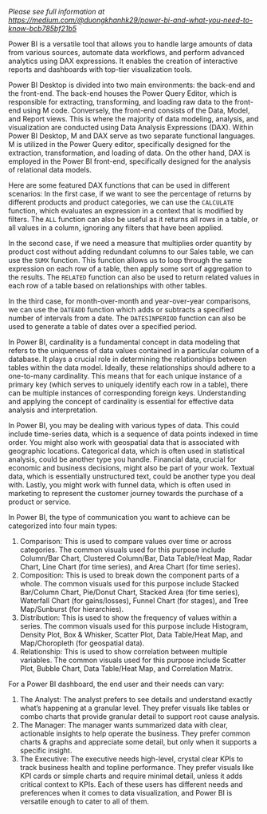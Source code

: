 _Please see full information at https://medium.com/@duongkhanhk29/power-bi-and-what-you-need-to-know-bcb785bf21b5_

Power BI is a versatile tool that allows you to handle large amounts of data from various sources, automate data workflows, and perform advanced analytics using DAX expressions. It enables the creation of interactive reports and dashboards with top-tier visualization tools.
 
Power BI Desktop is divided into two main environments: the back-end and the front-end. The back-end houses the Power Query Editor, which is responsible for extracting, transforming, and loading raw data to the front-end using M code. Conversely, the front-end consists of the Data, Model, and Report views. This is where the majority of data modeling, analysis, and visualization are conducted using Data Analysis Expressions (DAX).
Within Power BI Desktop, M and DAX serve as two separate functional languages. M is utilized in the Power Query editor, specifically designed for the extraction, transformation, and loading of data. On the other hand, DAX is employed in the Power BI front-end, specifically designed for the analysis of relational data models.
 
Here are some featured DAX functions that can be used in different scenarios:
In the first case, if we want to see the percentage of returns by different products and product categories, we can use the `CALCULATE` function, which evaluates an expression in a context that is modified by filters. The `ALL` function can also be useful as it returns all rows in a table, or all values in a column, ignoring any filters that have been applied.
 
In the second case, if we need a measure that multiplies order quantity by product cost without adding redundant columns to our Sales table, we can use the `SUMX` function. This function allows us to loop through the same expression on each row of a table, then apply some sort of aggregation to the results. The `RELATED` function can also be used to return related values in each row of a table based on relationships with other tables.
 
In the third case, for month-over-month and year-over-year comparisons, we can use the `DATEADD` function which adds or subtracts a specified number of intervals from a date. The `DATESINPERIOD` function can also be used to generate a table of dates over a specified period.

 
In Power BI, cardinality is a fundamental concept in data modeling that refers to the uniqueness of data values contained in a particular column of a database. It plays a crucial role in determining the relationships between tables within the data model. Ideally, these relationships should adhere to a one-to-many cardinality. This means that for each unique instance of a primary key (which serves to uniquely identify each row in a table), there can be multiple instances of corresponding foreign keys. Understanding and applying the concept of cardinality is essential for effective data analysis and interpretation.
 
In Power BI, you may be dealing with various types of data. This could include time-series data, which is a sequence of data points indexed in time order. You might also work with geospatial data that is associated with geographic locations. Categorical data, which is often used in statistical analysis, could be another type you handle. Financial data, crucial for economic and business decisions, might also be part of your work. Textual data, which is essentially unstructured text, could be another type you deal with. Lastly, you might work with funnel data, which is often used in marketing to represent the customer journey towards the purchase of a product or service.

In Power BI, the type of communication you want to achieve can be categorized into four main types:
1.	Comparison: This is used to compare values over time or across categories. The common visuals used for this purpose include Column/Bar Chart, Clustered Column/Bar, Data Table/Heat Map, Radar Chart, Line Chart (for time series), and Area Chart (for time series).
2.	Composition: This is used to break down the component parts of a whole. The common visuals used for this purpose include Stacked Bar/Column Chart, Pie/Donut Chart, Stacked Area (for time series), Waterfall Chart (for gains/losses), Funnel Chart (for stages), and Tree Map/Sunburst (for hierarchies).
3.	Distribution: This is used to show the frequency of values within a series. The common visuals used for this purpose include Histogram, Density Plot, Box & Whisker, Scatter Plot, Data Table/Heat Map, and Map/Choropleth (for geospatial data).
4.	Relationship: This is used to show correlation between multiple variables. The common visuals used for this purpose include Scatter Plot, Bubble Chart, Data Table/Heat Map, and Correlation Matrix.
 
For a Power BI dashboard, the end user and their needs can vary:
1.	The Analyst: The analyst prefers to see details and understand exactly what’s happening at a granular level. They prefer visuals like tables or combo charts that provide granular detail to support root cause analysis.
2.	The Manager: The manager wants summarized data with clear, actionable insights to help operate the business. They prefer common charts & graphs and appreciate some detail, but only when it supports a specific insight.
3.	The Executive: The executive needs high-level, crystal clear KPIs to track business health and topline performance. They prefer visuals like KPI cards or simple charts and require minimal detail, unless it adds critical context to KPIs.
Each of these users has different needs and preferences when it comes to data visualization, and Power BI is versatile enough to cater to all of them.



